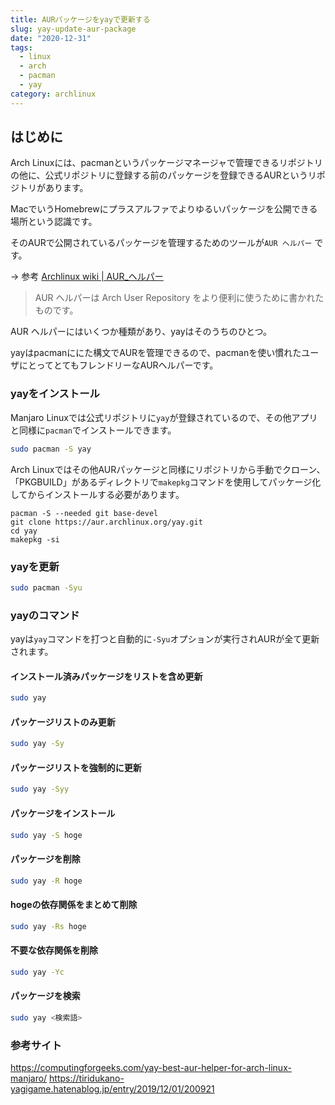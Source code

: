 ```yaml
---
title: AURパッケージをyayで更新する
slug: yay-update-aur-package
date: "2020-12-31"
tags:
  - linux
  - arch
  - pacman
  - yay
category: archlinux
---
```


## はじめに

Arch Linuxには、pacmanというパッケージマネージャで管理できるリポジトリの他に、公式リポジトリに登録する前のパッケージを登録できるAURというリポジトリがあります。

MacでいうHomebrewにプラスアルファでよりゆるいパッケージを公開できる場所という認識です。

そのAURで公開されているパッケージを管理するためのツールが`AUR ヘルパー` です。

→ 参考
[Archlinux wiki | AUR_ヘルパー](https://wiki.archlinux.jp/index.php/AUR_%E3%83%98%E3%83%AB%E3%83%91%E3%83%BC)

> AUR ヘルパーは Arch User Repository をより便利に使うために書かれたものです。




AUR ヘルパーにはいくつか種類があり、yayはそのうちのひとつ。

yayはpacmanににた構文でAURを管理できるので、pacmanを使い慣れたユーザにとってとてもフレンドリーなAURヘルパーです。


### yayをインストール


 Manjaro Linuxでは公式リポジトリに`yay`が登録されているので、その他アプリと同様に`pacman`でインストールできます。

```sh
sudo pacman -S yay
```

 Arch Linuxではその他AURパッケージと同様にリポジトリから手動でクローン、「PKGBUILD」があるディレクトリで`makepkg`コマンドを使用してパッケージ化してからインストールする必要があります。

```sh:title=yay-install
pacman -S --needed git base-devel
git clone https://aur.archlinux.org/yay.git
cd yay
makepkg -si
```

### yayを更新

```sh
sudo pacman -Syu
```

### yayのコマンド

yayは`yay`コマンドを打つと自動的に`-Syu`オプションが実行されAURが全て更新されます。

#### インストール済みパッケージをリストを含め更新

```sh
sudo yay
```

#### パッケージリストのみ更新

```sh
sudo yay -Sy
```

#### パッケージリストを強制的に更新

```sh
sudo yay -Syy
```

#### パッケージをインストール

```sh
sudo yay -S hoge
```


#### パッケージを削除

```sh
sudo yay -R hoge
```


#### hogeの依存関係をまとめて削除

```sh
sudo yay -Rs hoge
```


#### 不要な依存関係を削除

```sh
sudo yay -Yc
```


#### パッケージを検索

```sh
sudo yay <検索語>
```

### 参考サイト

https://computingforgeeks.com/yay-best-aur-helper-for-arch-linux-manjaro/
https://tiridukano-yagigame.hatenablog.jp/entry/2019/12/01/200921


